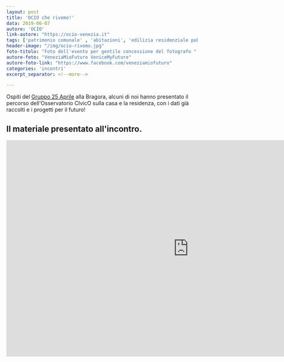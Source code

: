 ```yaml
---
layout: post
title: 'OCIO che rivemo!'
data: 2019-06-07
autore: 'OCIO'
link-autore: "https://ocio-venezia.it"
tags: ['patrimonio comunale' , 'abitazioni', 'edilizia residenziale pubblica']
header-image: "/img/ocio-rivemo.jpg"
foto-titolo: "Foto dell'evento per gentile concessione del fotografo "
autore-foto: "VeneziaMioFuturo VeniceMyFuture"
autore-foto-link: "https://www.facebook.com/veneziamiofuturo"
categories: 'incontri'
excerpt_separator: <!--more-->

---
```

Ospiti del [Gruppo 25 Aprile](https://www.facebook.com/pg/veneziamiofuturo/about/?ref=page_internal) alla Bragora, alcuni di noi hanno presentato il percorso dell'Osservatorio CIvicO sulla casa e la residenza, con i dati già raccolti e i progetti per il futuro!<!--more-->


 

## Il materiale presentato all'incontro. 

<div class="slides-container">
	<iframe src="https://docs.google.com/presentation/d/e/2PACX-1vSRiPPAsR34vZMnMbHKt5CuzP54KGUNt79MZDWu_O4Gne8IM2G9tOurCqwNjjunI1x7JzICeOl34iCs/embed?start=false&loop=false&delayms=3000" frameborder="0" width="960" height="569" allowfullscreen="true" mozallowfullscreen="true" webkitallowfullscreen="true"></iframe>
</div>

